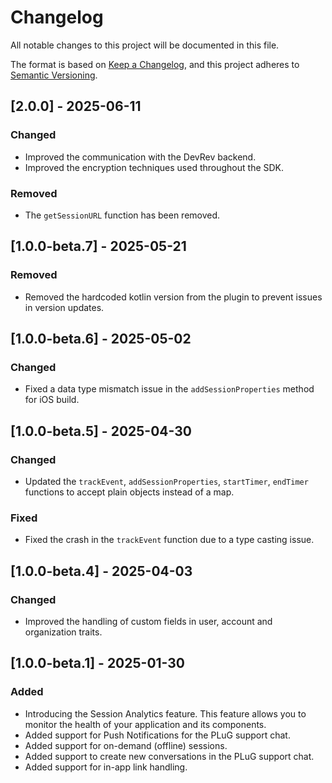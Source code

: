 # Changelog

All notable changes to this project will be documented in this file.

The format is based on [Keep a Changelog](https://keepachangelog.com/en/1.0.0/),
and this project adheres to [Semantic Versioning](https://semver.org/spec/v2.0.0.html).

## [2.0.0] - 2025-06-11

### Changed
- Improved the communication with the DevRev backend.
- Improved the encryption techniques used throughout the SDK.

### Removed
- The `getSessionURL` function has been removed.

## [1.0.0-beta.7] - 2025-05-21

### Removed
- Removed the hardcoded kotlin version from the plugin to prevent issues in version updates.

## [1.0.0-beta.6] - 2025-05-02

### Changed
- Fixed a data type mismatch issue in the `addSessionProperties` method for iOS build.

## [1.0.0-beta.5] - 2025-04-30

### Changed
- Updated the `trackEvent`, `addSessionProperties`, `startTimer`, `endTimer` functions to accept plain objects instead of a map.

### Fixed
- Fixed the crash in the `trackEvent` function due to a type casting issue.

## [1.0.0-beta.4] - 2025-04-03

### Changed
- Improved the handling of custom fields in user, account and organization traits.

## [1.0.0-beta.1] - 2025-01-30

### Added
- Introducing the Session Analytics feature. This feature allows you to monitor the health of your application and its components.
- Added support for Push Notifications for the PLuG support chat.
- Added support for on-demand (offline) sessions.
- Added support to create new conversations in the PLuG support chat.
- Added support for in-app link handling.
